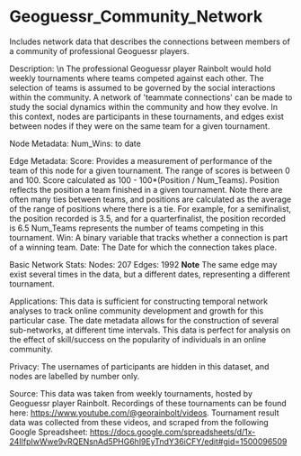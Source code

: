 # Geoguessr_Community_Network
Includes network data that describes the connections between members of a community of professional Geoguessr players.

Description: \n
The professional Geoguessr player Rainbolt would hold weekly tournaments where teams competed against each other. The selection of teams is assumed to be governed by the social interactions within the community. A network of 'teammate connections' can be made to study the social dynamics within the community and how they evolve. In this context, nodes are participants in these tournaments, and edges exist between nodes if they were on the same team for a given tournament.

Node Metadata:
Num_Wins: to date

Edge Metadata:
Score: Provides a measurement of performance of the team of this node for a given tournament. The range of scores is between 0 and 100. Score calculated as 100 - 100*(Position / Num_Teams). Position reflects the position a team finished in a given tournament. Note there are often many ties between teams, and positions are calculated as the average of the range of positions where there is a tie. For example, for a semifinalist, the position recorded is 3.5, and for a quarterfinalist, the position recorded is 6.5 Num_Teams represents the number of teams competing in this tournament.
Win: A binary variable that tracks whether a connection is part of a winning team.
Date: The Date for which the connection takes place.

Basic Network Stats:
Nodes: 207
Edges: 1992
**Note** The same edge may exist several times in the data, but a different dates, representing a different tournament.

Applications:
This data is sufficient for constructing temporal network analyses to track online community development and growth for this particular case. The date metadata allows for the construction of several sub-networks, at different time intervals.
This data is perfect for analysis on the effect of skill/success on the popularity of individuals in an online community.

Privacy:
The usernames of participants are hidden in this dataset, and nodes are labelled by number only.

Source: 
This data was taken from weekly tournaments, hosted by Geoguessr player Rainbolt. Recordings of these tournaments can be found here: https://www.youtube.com/@georainbolt/videos.
Tournament result data was collected from these videos, and scraped from the following Google Spreadsheet: https://docs.google.com/spreadsheets/d/1x-24IlfpIwWwe9vRQENsnAd5PHG6hl9EyTndY36iCFY/edit#gid=1500096509
